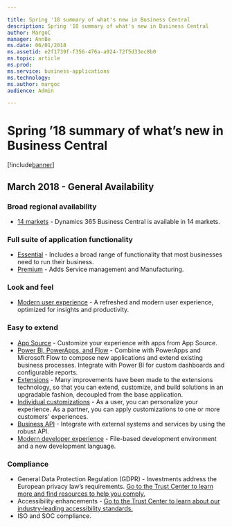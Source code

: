 ```yaml
---

title: Spring '18 summary of what's new in Business Central
description: Spring '18 summary of what's new in Business Central
author: MargoC
manager: AnnBe
ms.date: 06/01/2018
ms.assetid: e2f1739f-f356-476a-a924-72f5d33ec8b0
ms.topic: article
ms.prod: 
ms.service: business-applications
ms.technology: 
ms.author: margoc
audience: Admin

---
```

# Spring ’18 summary of what’s new in Business Central




[!include[banner](../../includes/banner.md)]

## March 2018 - General Availability

### Broad regional availability
- [14 markets](broad-regional-availability.md) - Dynamics 365 Business Central is available in 14 markets.

### Full suite of application functionality

- [Essential](essential-premium.md) - Includes a broad range of functionality that most businesses need to run their business.
- [Premium](essential-premium.md) - Adds Service management and Manufacturing.

### Look and feel

- [Modern user experience](modern-user-experience.md) - A refreshed and modern user experience, optimized for insights and productivity.

### Easy to extend

- [App Source](overview.md) - Customize your experience with apps from App Source.
- [Power BI, PowerApps, and Flow](overview.md) - Combine with PowerApps and Microsoft Flow to compose new applications and extend existing business processes. Integrate with Power BI for custom dashboards and configurable reports.
- [Extensions](overview.md) - Many improvements have been made to the extensions technology, so that you can extend, customize, and build solutions in an upgradable fashion, decoupled from the base application.
- [Individual customizations](overview.md) - As a user, you can personalize your experience. As a partner, you can apply customizations to one or more customers' experiences.
- [Business API](overview.md) - Integrate with external systems and services by using the robust API.
- [Modern developer experience](overview.md) - File-based development environment and a new development language.

### Compliance

- General Data Protection Regulation (GDPR) - Investments address the European privacy law’s requirements. [Go to the Trust Center to learn more and find resources to help you comply.](https://www.microsoft.com/en-us/TrustCenter/Privacy/gdpr/default.aspx)
- Accessibility enhancements - [Go to the Trust Center to learn about our industry‑leading accessibility standards.](https://www.microsoft.com/en-us/trustcenter/compliance/accessibility)
- ISO and SOC compliance.